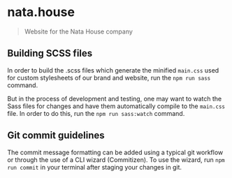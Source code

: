 # nata.house
> Website for the Nata House company

## Building SCSS files
In order to build the .scss files which generate the minified `main.css` used for custom stylesheets of our brand and website, run the `npm run sass` command.

But in the process of development and testing, one may want to watch the Sass files for changes and have them automatically compile to the `main.css` file. In order to do this, run the `npm run sass:watch` command.

## Git commit guidelines
The commit message formatting can be added using a typical git workflow or through the use of a CLI wizard (Commitizen). To use the wizard, run `npm run commit` in your terminal after staging your changes in git.
